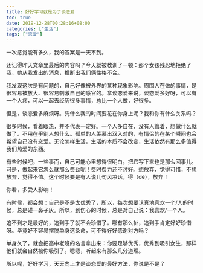 ```yaml
---
title: 好好学习就是为了谈恋爱
toc: true
date: 2019-12-28T00:28:16+08:00
categories: ["生活"]
tags: ["恋爱"]
---
```


一次感觉能有多久，我的答案是一天不到。

<!--more-->

还记得昨天文章里最后的内容吗？今天就被教训了一顿：那个女孩残忍地拒绝了我，她从我发出的消息，推断出我们俩性格不合。

我发现这次是有问题的，自己好像被外界的某种现象影响。周围人在做的事情，是很容易被放大、很容易刺激自己的感官的。拿谈恋爱来说，谈恋爱多好呀，可以有一个人疼，可以一起去经历很多事情，总比一个人做，好很多。

但是，谈恋爱多麻烦呀。凭什么我的时间要花在你身上呢？我和你有什么关系吗？

很多时候，看着眼热，并不代表一定好。一个人多自在，没有人管着，想做什么就做了。不用在乎别人想什么。孤单的人羡慕出双入对的，有情侣的在某个瞬间也会希望自己没有恋爱。无论怎样生活，生活的本质不会改变，生活依然有那么多值得我们热爱的东西。

有些时候吧，一些事而，自己可能心里想得很明白，把它写下来也是那么回事儿。可是，做起来它怎么就那么费劲呢！费时费力还不讨好。想放弃，觉得可惜，不想放弃，觉得不值。这个时候要是有人说几句风凉话，得（dé），放弃！

你看，多受人影响！

有时候，都会想：自己是不是太优秀了，所以，每次想要认真地喜欢一个/人的时候，总是碰一鼻子灰。所以，到伤心的时候，总是对自己说：我喜欢/一个人。

追不到才是最好的，追到手了就不会珍惜了。哪有那么扯，追到手肯定好好珍惜呀。毕竟好不容易摆脱单身这条命，可不得好好感谢对方吗？

单身久了，就会把高中老班的名言拿出来：你要足够优秀，优秀到吸引女生，那样他们就会自然被你吸引了。嗯嗯，听起来有那么几分道理。

所以呢，好好学习，天天向上才是谈恋爱的最好方法，你说是不是？